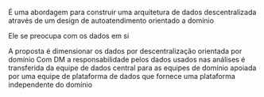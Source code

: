 É uma abordagem para construir uma arquitetura de dados descentralizada através de um design de autoatendimento orientado a domínio

Ele se preocupa com os dados em si

A proposta é dimensionar os dados por descentralização orientada por domínio
Com DM a responsabilidade pelos dados usados nas análises é transferida da equipe de dados central para as equipes de domínio apoiada por uma equipe de plataforma de dados que fornece uma plataforma independente do domínio 